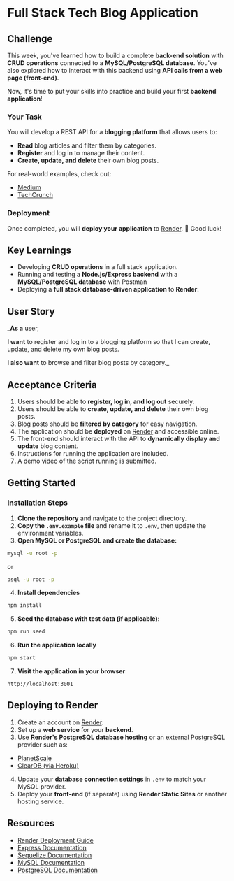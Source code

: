 # Full Stack Tech Blog Application

## Challenge

This week, you've learned how to build a complete **back-end solution** with **CRUD operations** connected to a
**MySQL/PostgreSQL database**. You've also explored how to interact with this backend using **API calls from a web page
(front-end)**.

Now, it's time to put your skills into practice and build your first **backend application**!

### Your Task

You will develop a REST API for a **blogging platform** that allows users to:

- **Read** blog articles and filter them by categories.
- **Register** and log in to manage their content.
- **Create, update, and delete** their own blog posts.

For real-world examples, check out:

- [Medium](https://medium.com/)
- [TechCrunch](https://techcrunch.com/)

### Deployment

Once completed, you will **deploy your application** to [Render](https://render.com/). 🚀 Good luck!

## Key Learnings

- Developing **CRUD operations** in a full stack application.
- Running and testing a **Node.js/Express backend** with a **MySQL/PostgreSQL database** with Postman
- Deploying a **full stack database-driven application** to **Render**.

## User Story

_**As a** user,

**I want** to register and log in to a blogging platform so that I can create, update, and delete my own blog
posts.

**I also want** to browse and filter blog posts by category._

## Acceptance Criteria

1. Users should be able to **register, log in, and log out** securely.
2. Users should be able to **create, update, and delete** their own blog posts.
3. Blog posts should be **filtered by category** for easy navigation.
4. The application should be **deployed** on [Render](https://render.com/) and accessible online.
5. The front-end should interact with the API to **dynamically display and update** blog content.
6. Instructions for running the application are included.
7. A demo video of the script running is submitted.

## Getting Started

### Installation Steps

1. **Clone the repository** and navigate to the project directory.
2. **Copy the `.env.example` file** and rename it to `.env`, then update the environment variables.
3. **Open MySQL or PostgreSQL and create the database:**

```bash
mysql -u root -p
```
or
```bash
psql -u root -p
```

4. **Install dependencies**

```bash
npm install
```

5. **Seed the database with test data (if applicable):**

```bash
npm run seed
```

6. **Run the application locally**

```bash
npm start
```

7. **Visit the application in your browser**

```browser
http://localhost:3001
```

## Deploying to Render

1. Create an account on [Render](https://render.com/).
2. Set up a **web service** for your **backend**.
3. Use **Render's PostgreSQL database hosting** or an external PostgreSQL provider such as:

- [PlanetScale](https://planetscale.com/)
- [ClearDB (via Heroku)](https://elements.heroku.com/addons/cleardb)

4. Update your **database connection settings** in `.env` to match your MySQL provider.
5. Deploy your **front-end** (if separate) using **Render Static Sites** or another hosting service.

## Resources

- [Render Deployment Guide](https://render.com/docs/deploy-an-express-app)
- [Express Documentation](https://expressjs.com/)
- [Sequelize Documentation](https://sequelize.org/)
- [MySQL Documentation](https://dev.mysql.com/doc/)
- [PostgreSQL Documentation](https://www.postgresql.org/docs/)
